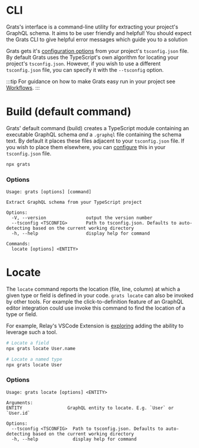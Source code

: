 # CLI

Grats's interface is a command-line utility for extracting your project's GraphQL schema. It aims to be user friendly and helpful! You should expect the Grats CLI to give helpful error messages which guide you to a solution

Grats gets it's [configuration options](./03-configuration.md) from your project's `tsconfig.json` file. By default Grats uses the TypeScript's own algorithm for locating your project's `tsconfig.json`. However, if you wish to use a different `tsconfig.json` file, you can specify it with the `--tsconfig` option.

:::tip
For guidance on how to make Grats easy run in your project see [Workflows](../05-guides/01-workflows.md).
:::

# Build (default command)

Grats' default command (build) creates a TypeScript module containing an executable GraphQL schema _and_ a `.graphql` file containing the schema text. By default it places these files adjacent to your `tsconfig.json` file. If you wish to place them elsewhere, you can [configure](./03-configuration.md) this in your `tsconfig.json` file.

```bash
npx grats
```

### Options

```
Usage: grats [options] [command]

Extract GraphQL schema from your TypeScript project

Options:
  -V, --version               output the version number
  --tsconfig <TSCONFIG>       Path to tsconfig.json. Defaults to auto-detecting based on the current working directory
  -h, --help                  display help for command

Commands:
  locate [options] <ENTITY>
```

# Locate

The `locate` command reports the location (file, line, column) at which a given type or field is defined in your code. `grats locate` can also be invoked by other tools. For example the click-to-definition feature of an GraphQL editor integration could use invoke this command to find the location of a type or field.

For example, Relay's VSCode Extension is [exploring](https://github.com/facebook/relay/pull/4434) adding the ability to leverage such a tool.

```bash
# Locate a field
npx grats locate User.name

# Locate a named type
npx grats locate User
```

### Options

```
Usage: grats locate [options] <ENTITY>

Arguments:
ENTITY                 GraphQL entity to locate. E.g. `User` or `User.id`

Options:
  --tsconfig <TSCONFIG>  Path to tsconfig.json. Defaults to auto-detecting based on the current working directory
  -h, --help             display help for command
```

